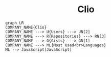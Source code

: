 <h1 align="center">Clio</h1>

```mermaid
graph LR
COMPANY_NAME{Clio}
COMPANY_NAME ---> U{Users} ---> UN[2]
COMPANY_NAME ---> R{Repositories} ---> RN[3]
COMPANY_NAME ---> G{Gists} ---> GN[1]
COMPANY_NAME ---> ML{Most Used<br>Languages}
ML --> JavaScript[JavaScript]
```
